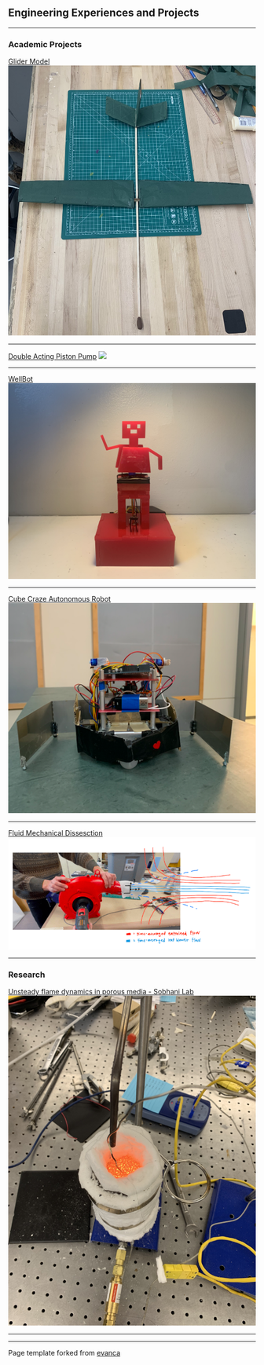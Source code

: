 ## Engineering Experiences and Projects

---

### Academic Projects

[Glider Model](/glider)
<img src="images/glider.JPG?raw=true"/>

---

[Double Acting Piston Pump](/pump)
<img src="images/Front Angled.jpg?raw=true"/>

---

[WellBot](/wellbot)
<img src="images/wellbot.JPG?raw=true"/>

---

[Cube Craze Autonomous Robot](/cubes)
<img src="images/yas.JPG?raw=true"/>

---

[Fluid Mechanical Dissesction](/fmd)
<img src="images/fluids.JPG?raw=true"/>

---

### Research

[Unsteady flame dynamics in porous media - Sobhani Lab](/rsch)
<img src="images/pmc.JPG?raw=true"/>

---




---
<p style="font-size:14px">Page template forked from <a href="https://github.com/evanca/quick-portfolio">evanca</a></p>
<!-- Remove above link if you don't want to attibute -->
